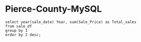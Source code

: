 # Pierce-County-MySQL
```
select year(sale_date) Year, sum(Sale_Price) as Total_sales
from sale_df
group by 1
order by 2 desc;


```
